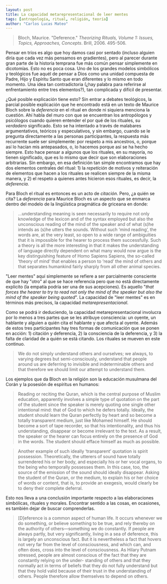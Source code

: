 ```yaml
---
layout: post
title: La capacidad metarepresentacional de leer mentes
tags: [antropología, ritual, religión, teoría]
author: "Carlos Lucas Mateo"
---
```


>Bloch, Maurice. "Deference." _Theorizing Rituals, Volume 1: Issues, Topics, Approaches, Concepts_. Brill, 2006. 495-506.

Pensar en tríos es algo que hoy damos casi por sentado (incluso alguien diría que cada vez más pensamos en gradientes), pero al parecer durante gran parte de la historia temprana fue más común pensar simplemente en dicotomías. Esto no es poca cosa. Uno de los grandes modelos simbólicos y teológicos fue aquél de pensar a Dios como una unidad compuesta de Padre, Hijo y Espíritu Santo que eran diferentes y lo mismo en todo momento. Una idea tan contradictoria (¿hay palabra para referirse al enfrentamiento entre tres elementos?), tan complicada y difícil de presentar. 

¿Qué posible explicación tiene esto? Sin entrar a debates teológicos, la parcial posible explicación que he encontrado está en un texto de Maurice Bloch sobre la _deferencia_ en el ritual en donde ni siquiera menciona la cuestión. Ahí habla del muro con que se encuentran los antropólogos y psicólogos cuando quieren entender el por qué de los rituales, su _verdadero_ significado. Esto se ha intentado a través de malabares argumentativos, teóricos y especulativos, y sin embargo, cuando se le pregunta directamente a las personas participantes, la respuesta más recurrente suele ser simplemente: por respeto a mis ancestros, o, porque así lo hacían mis antepasados, o, lo hacemos porque así se ha hecho siempre. Esto hace pensar a algunos que los rituales, en su mayoría, no tienen significado, que es lo mismo que decir que son elaboraciones arbitrarias. Sin embargo, en esa definición tan simple encontramos que hay dos elementos centrales del ritual: 1) la _repetición_ de motivos y reiteración de elementos que hacen a los rituales se realicen siempre de la misma manera, y 2) el respeto a quienes antes hicieron esos rituales, es decir, la _deferencia._

Para Bloch el ritual es entonces es un acto de _citación_. Pero, ¿a quién se cita? La _deferencia_ para Maurice Bloch es un aspecto que se enmarca dentro del modelo de la lingüística pragmática de griceana en donde:

>...understanding meaning is seen necessarily to require not only knowledge of the lexicon and of the syntax employed but also the unconscious reading of the mind of the speaker and of what (s)he intends as (s)he utters the sounds. Without such ‘mind reading’, the words are, at the very least, so open to a wide range of ambiguities that it is impossible for the hearer to process them successfully. Such a theory is all the more interesting in that it makes the understanding of language directly dependent on what many would now argue is the key distinguishing feature of Homo Sapiens Sapiens, the so-called ‘theory of mind’ that enables a person to ‘read’ the mind of others and that separates humankind fairly sharply from all other animal species.

"Leer mentes" aquí simplemente se refiere a ser parcialmente consciente de que hay "otro" al que se hace referencia pero que no está directamente explicito (la empatía podría ser una de sus acepciones). Es aquello "_that forces the hearer to try to read not only the mind of the speaker but also the mind of the speaker being quoted_". La capacidad de "leer mentes" es en términos más precisos, la capacidad _metarepresentacional_.

Como se podrá ir deduciendo, la capacidad metarepresentacional involucra por lo menos a tres partes que se les atribuye consciencia: un oyente, un hablante y alguien a quién cita el hablante y que afecta al oyente. Además de estos tres participantes hay tres formas de comunicación que se ponen en acción: 1) citación y deferencia, 2) la consciencia de la deferencia, y 3) la falta de claridad de a quién se está citando. Los rituales se mueven en este continuo.

>We do not simply understand others and ourselves; we always, to varying degrees but semi-consciously, understand that people around us are deferring to invisible and indeterminable others and that therefore we should limit our attempt to understand them.

Los ejemplos que da Bloch en la religión son la educación musulmana del Corán y la posesión de espíritus en humanos:

>Reading or reciting the Quran, which is the central purpose of Muslim education, apparently involves a simple type of quotation on the part of the student since the speaker is merely quoting one single other intentional mind: that of God to which he defers totally. Ideally, the student should learn the Quran perfectly by heart and so become a totally transparent medium, just like Mohamed himself. He should become a sort of tape recorder, so that his intentionality, and thus his understanding, disappear or become irrelevant to the text. As a result, the speaker or the hearer can focus entirely on the presence of God in the words. The student should efface himself as much as possible. 

>Another example of such ideally ‘transparent’ quotation is spirit possession. Theoretically, the utterers of sound have totally surrendered his or her body, and especially his or her vocal organs, to the being who temporally possesses them. In this case, too, the source of the emission of the sound should ideally disappear. Asking the student of the Quran, or the medium, to explain his or her choice of words or content, that is, to provide an exegesis, would clearly be to deny their complete deferral.

Esto nos lleva a una conclusión importante respecto a las elaboraciones simbólicas, rituales y morales. Encontrar sentido a las cosas, en ocasiones, es también dejar de buscar comprenderlas.

>[D]eference is a common aspect of human life. It occurs whenever we do something, or believe something to be true, and rely thereby on the authority of others—something we do constantly. If people are always partly, but very significantly, living in a sea of deference, this is largely an unconscious fact. But it is nevertheless a fact that hovers not very far from the level of consciousness, and which can, and often does, cross into the level of consciousness. As Hilary Putnam stressed, people are almost conscious of the fact that they are constantly relying on the under- standing of others and that they normally act in terms of beliefs that they do not fully understand but that they hold valid because of their trust in the understanding of others. People therefore allow themselves to depend on others. 
